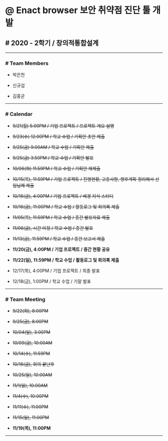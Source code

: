 # @ Enact browser 보안 취약점 진단 툴 개발

## # 2020 - 2학기 / 창의적통합설계

---

### # Team Members

* 박은천

* 신규섭

* 김홍균

---

### # Calendar

* ~~9/21(월) 5:00PM / 기업 프로젝트 / 프로젝트 개요 설명~~

* ~~9/23(수) 12:00PM / 학교 수업 / 기획안 초안 제출~~

* ~~9/25(금) 9:00AM / 학교 수업 / 기획안 제출~~

* ~~9/25(금) 3:50PM / 학교 수업 / 기확안 발표~~

* ~~10/06(화) 11:59PM / 학교 수업 / 기획안 재제출~~

* ~~10/15(목), 11:59PM / 기업 프로젝트 / 진행현황, 고충사항, 향후계획 정리해서 선임님께 제출~~

* ~~10/16(금), 4:00PM / 기업 프로젝트 / 배경 지식 스터디~~

* ~~10/16(금), 11:00PM / 학교 수업 / 활동로그 및 회의록 제출~~

* ~~11/05(목), 11:59PM / 학교 수업 / 중간 발표자료 제출~~

* ~~11/06(금), 시간 미정 / 학교 수업 / 중간 발표~~

* ~~11/13(금), 11:59PM / 학교 수업 / 중간 보고서 제출~~

* __11/20(금), 4:00PM / 기업 프로젝트 / 중간 현황 공유__

* __11/22(일), 11:59PM / 학교 수업 / 활동로그 및 회의록 제출__

* 12/17(목), 4:00PM / 기업 프로젝트 / 최종 발표

* 12/18(금), 1:00PM / 학교 수업 / 기말 발표

---

### # Team Meeting

* ~~9/22(화), 8:00PM~~

* ~~9/25(금), 8:00PM~~

* ~~10/04(일), 3:00PM~~

* ~~10/09(금), 10:00AM~~

* ~~10/14(수), 11:59PM~~

* ~~10/16(금), 회의 끝난후~~

* ~~10/25(일), 10:00AM~~

* ~~11/1(일), 10:00AM~~

* ~~11/4(수), 10:00PM~~

* ~~11/11(수), 11:00PM~~

* ~~11/15(일), 11:00PM~~

* __11/19(목), 11:00PM__

---
